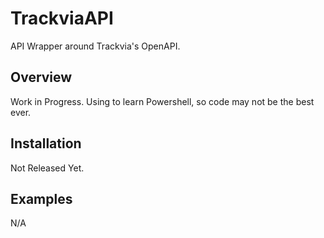 # TrackviaAPI

API Wrapper around Trackvia's OpenAPI.

## Overview
Work in Progress. Using to learn Powershell, so code may not be the best ever.

## Installation
Not Released Yet.

## Examples
N/A
